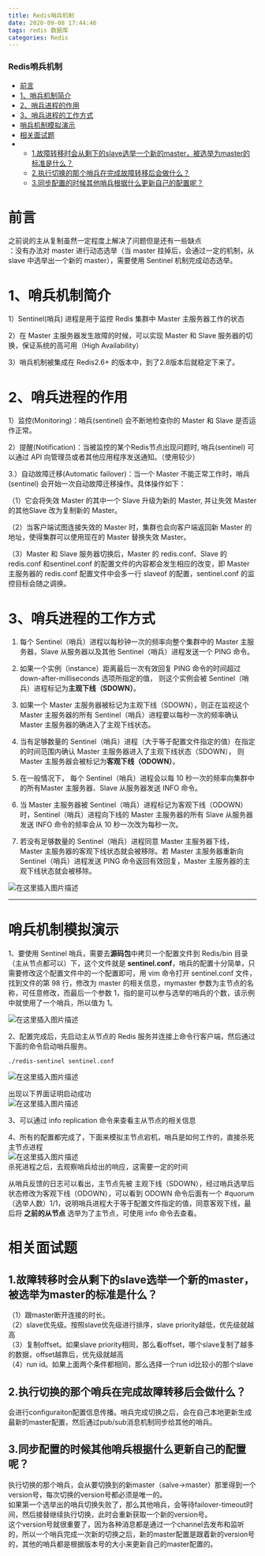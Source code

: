 ```yaml
---
title: Redis哨兵机制
date: 2020-09-08 17:44:46
tags: redis 数据库
categories: Redis
---
```


<!--more-->

### Redis哨兵机制

- [前言](#_2)
- [1、哨兵机制简介](#1_7)
- [2、哨兵进程的作用](#2_15)
- [3、哨兵进程的工作方式](#3_31)
- [哨兵机制模拟演示](#_52)
- [相关面试题](#_79)
- - [1.故障转移时会从剩下的slave选举一个新的master，被选举为master的标准是什么？](#1slavemastermaster_80)
  - [2.执行切换的那个哨兵在完成故障转移后会做什么？](#2_86)
  - [3.同步配置的时候其他哨兵根据什么更新自己的配置呢？](#3_89)

# 前言

之前说的主从复制虽然一定程度上解决了问题但是还有一些缺点  
：没有办法对 master 进行动态选举（当 master 挂掉后，会通过一定的机制，从 slave 中选举出一个新的 master），需要使用 Sentinel 机制完成动态选举。

# 1、哨兵机制简介

1）Sentinel\(哨兵\) 进程是用于监控 Redis 集群中 Master 主服务器工作的状态

2）在 Master 主服务器发生故障的时候，可以实现 Master 和 Slave 服务器的切换，保证系统的高可用（High Availability）

3）哨兵机制被集成在 Redis2.6+ 的版本中，到了2.8版本后就稳定下来了。

# 2、哨兵进程的作用

1）监控\(Monitoring\)：哨兵\(sentinel\) 会不断地检查你的 Master 和 Slave 是否运作正常。

2）提醒\(Notification\)：当被监控的某个Redis节点出现问题时, 哨兵\(sentinel\) 可以通过 API 向管理员或者其他应用程序发送通知。（使用较少）

3.）自动故障迁移\(Automatic failover\)：当一个 Master 不能正常工作时，哨兵\(sentinel\) 会开始一次自动故障迁移操作。具体操作如下：

（1）它会将失效 Master 的其中一个 Slave 升级为新的 Master, 并让失效 Master 的其他Slave 改为复制新的 Master。

（2）当客户端试图连接失效的 Master 时，集群也会向客户端返回新 Master 的地址，使得集群可以使用现在的 Master 替换失效 Master。

（3）Master 和 Slave 服务器切换后，Master 的 redis.conf、Slave 的 redis.conf 和sentinel.conf 的配置文件的内容都会发生相应的改变，即 Master 主服务器的 redis.conf 配置文件中会多一行 slaveof 的配置，sentinel.conf 的监控目标会随之调换。

# 3、哨兵进程的工作方式

1.  每个 Sentinel（哨兵）进程以每秒钟一次的频率向整个集群中的 Master 主服务器，Slave 从服务器以及其他 Sentinel（哨兵）进程发送一个 PING 命令。

2.  如果一个实例（instance）距离最后一次有效回复 PING 命令的时间超过 down-after-milliseconds 选项所指定的值， 则这个实例会被 Sentinel（哨兵）进程标记为**主观下线（SDOWN）**。

3.  如果一个 Master 主服务器被标记为主观下线（SDOWN），则正在监视这个 Master 主服务器的所有 Sentinel（哨兵）进程要以每秒一次的频率确认 Master 主服务器的确进入了主观下线状态。

4.  当有足够数量的 Sentinel（哨兵）进程（大于等于配置文件指定的值）在指定的时间范围内确认 Master 主服务器进入了主观下线状态（SDOWN）， 则 Master 主服务器会被标记为**客观下线（ODOWN）**。

5.  在一般情况下， 每个 Sentinel（哨兵）进程会以每 10 秒一次的频率向集群中的所有Master 主服务器、Slave 从服务器发送 INFO 命令。

6.  当 Master 主服务器被 Sentinel（哨兵）进程标记为客观下线（ODOWN）时，Sentinel（哨兵）进程向下线的 Master 主服务器的所有 Slave 从服务器发送 INFO 命令的频率会从 10 秒一次改为每秒一次。

7.  若没有足够数量的 Sentinel（哨兵）进程同意 Master 主服务器下线， Master 主服务器的客观下线状态就会被移除。若 Master 主服务器重新向 Sentinel（哨兵）进程发送 PING 命令返回有效回复，Master 主服务器的主观下线状态就会被移除。

![在这里插入图片描述](https://img-blog.csdnimg.cn/20200908172210326.png?x-oss-process=image/watermark,type_ZmFuZ3poZW5naGVpdGk,shadow_10,text_aHR0cHM6Ly9ibG9nLmNzZG4ubmV0L3FxXzIxMDQwNTU5,size_16,color_FFFFFF,t_70#pic_center)

---

# 哨兵机制模拟演示

1、要使用 Sentinel 哨兵，需要去**源码包**中拷贝一个配置文件到 Redis/bin 目录（主从节点都可以）下，这个文件就是 **sentinel.conf**，哨兵的配置十分简单，只需要修改这个配置文件中的一个配置即可，用 vim 命令打开 sentinel.conf 文件，找到文件的第 98 行，修改为 master 的相关信息，mymaster 参数为主节点的名称，可任意修改，而最后一个参数 1，指的是可以参与选举的哨兵的个数，该示例中就使用了一个哨兵，所以值为 1。

![在这里插入图片描述](https://img-blog.csdnimg.cn/20200908173109112.png#pic_center)

2、配置完成后，先启动主从节点的 Redis 服务并连接上命令行客户端，然后通过下面的命令启动哨兵服务。

```shell
./redis-sentinel sentinel.conf
```

![在这里插入图片描述](https://img-blog.csdnimg.cn/20200908173831175.png#pic_center)

出现以下界面证明启动成功  
![在这里插入图片描述](https://img-blog.csdnimg.cn/20200908173914958.png?x-oss-process=image/watermark,type_ZmFuZ3poZW5naGVpdGk,shadow_10,text_aHR0cHM6Ly9ibG9nLmNzZG4ubmV0L3FxXzIxMDQwNTU5,size_16,color_FFFFFF,t_70#pic_center)

3、可以通过 info replication 命令来查看主从节点的相关信息

4、所有的配置都完成了，下面来模拟主节点宕机，哨兵是如何工作的，直接杀死主节点进程  
![在这里插入图片描述](https://img-blog.csdnimg.cn/20200908174237781.png#pic_center)  
杀死进程之后，去观察哨兵给出的响应，这需要一定的时间

从哨兵反馈的日志可以看出，主节点先被 主观下线（SDOWN），经过哨兵选举后状态修改为客观下线（ODOWN），可以看到 ODOWN 命令后面有一个 #quorum（选举人数）1/1，说明哨兵进程大于等于配置文件指定的值，同意客观下线，最后将 **之前的从节点** 选举为了主节点，可使用 info 命令去查看。

# 相关面试题

## 1.故障转移时会从剩下的slave选举一个新的master，被选举为master的标准是什么？

（1）跟master断开连接的时长。  
（2）slave优先级。按照slave优先级进行排序，slave priority越低，优先级就越高  
（3）复制offset。如果slave priority相同，那么看offset，哪个slave复制了越多的数据，offset越靠后，优先级就越高  
（4）run id。如果上面两个条件都相同，那么选择一个run id比较小的那个slave

## 2.执行切换的那个哨兵在完成故障转移后会做什么？

会进行configuraiton配置信息传播。哨兵完成切换之后，会在自己本地更新生成最新的master配置，然后通过pub/sub消息机制同步给其他的哨兵。

## 3.同步配置的时候其他哨兵根据什么更新自己的配置呢？

执行切换的那个哨兵，会从要切换到的新master（salve->master）那里得到一个version号，每次切换的version号都必须是唯一的。  
如果第一个选举出的哨兵切换失败了，那么其他哨兵，会等待failover-timeout时间，然后接替继续执行切换，此时会重新获取一个新的version号。  
这个version号就很重要了，因为各种消息都是通过一个channel去发布和监听的，所以一个哨兵完成一次新的切换之后，新的master配置是跟着新的version号的，其他的哨兵都是根据版本号的大小来更新自己的master配置的。